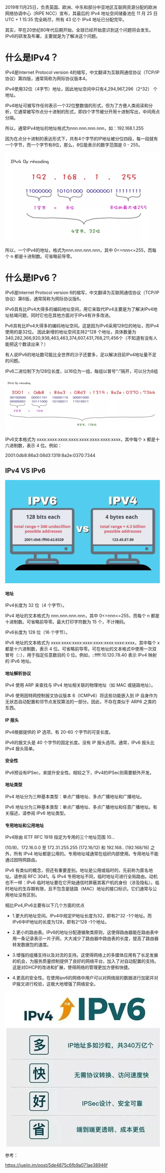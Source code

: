 2019年11月25日，负责英国、欧洲、中东和部分中亚地区互联网资源分配的欧洲网络协调中心（RIPE NCC）宣布，其最后的 IPv4 地址空间储备池在 11 月 25 日 UTC + 1 15:35 完全耗尽，所有 43 亿个 IPv4 地址已分配完毕。

其实，早在20世纪80年代后期开始，全球已经开始意识到这个问题将会发生。IPv6的研发及布署，主要就是为了解决这个问题。

# 什么是IPv4？

IPv4是Internet Protocol version 4的缩写，中文翻译为互联网通信协议（TCP/IP协议）第四版，通常简称为网际协议版本4。

IPv4使用32位（4字节）地址，因此地址空间中只有4,294,967,296（2^32） 个地址。

IPv4地址可被写作任何表示一个32位整数值的形式，但为了方便人类阅读和分析，它通常被写作点分十进制的形式，即四个字节被分开用十进制写出，中间用点分隔。

所以，通常IPv4地址的地址格式为nnn.nnn.nnn.nnn，如：192.168.1.255

因为在点分十进制的表达形式下，共有4个字节的IP地址被分位四段，每一段就有一个字节，而一个字节有8位，那么，8位能表示的数字范围是 0 - 255。

![image](https://github.com/foxliang/Blog/blob/master/images/Ipv4.jpeg)

所以，一个IPv4的地址，格式为nnn.nnn.nnn.nnn，其中 0<=nnn<=255，而每个 n 都是十进制数。可省略前导零。

# 什么是IPv6？

IPv6是Internet Protocol version 6的缩写，中文翻译为互联网通信协议（TCP/IP协议）第6版，通常简称为网际协议版6。

IPv6具有比IPv4大得多的编码地址空间，用它来取代IPv4主要是为了解决IPv4地址枯竭问题，同时它也在其他方面对于IPv4有许多改进。

Pv6具有比IPv4大得多的编码地址空间。这是因为IPv6采用128位的地址，而IPv4使用的是32位。
因此新增的地址空间支持2^128 个地址，具体数量为340,282,366,920,938,463,463,374,607,431,768,211,456个（不知道有没有人能把这个数读出来？）

有人说IPv6的地址数可能比全世界的沙子还要多，足以解决目前IPv4地址量不足的问题。

IPv6二进位制下为128位长度，以16位为一组，每组以冒号“:”隔开，可以分为8组

![image](https://github.com/foxliang/Blog/blob/master/images/Ipv6.png)

IPv6文本格式为 xxxx:xxxx:xxxx:xxxx:xxxx:xxxx:xxxx:xxxx，其中每个 x 都是十六进制数，表示 4 位。例如：

2001:0db8:86a3:08d3:1319:8a2e:0370:7344

## IPv4 VS IPv6

![image](https://github.com/foxliang/Blog/blob/master/images/IPv4vsIPv6.png)


#### 地址

IPv4长度为 32 位（4 个字节）。

IPv4 地址的文本格式为 nnn.nnn.nnn.nnn，其中 0<=nnn<=255，而每个 n 都是十进制数。可省略前导零。最大打印字符数为 15 个，不计掩码。

IPv6长度为 128 位（16 个字节）。

IPv6 地址的文本格式为 xxxx:xxxx:xxxx:xxxx:xxxx:xxxx:xxxx:xxxx，其中每个 x 都是十六进制数，表示 4 位。可省略前导零。可在地址的文本格式中使用一次双冒号（::），用于指定任意数目的 0 位。例如，::ffff:10.120.78.40 表示 IPv4 映射的 IPv6 地址。

#### 地址解析协议

IPv4 使用 ARP 来查找与 IPv4 地址相关联的物理地址（如 MAC 或链路地址）。

IPv6 使用因特网控制报文协议版本 6（ICMPv6）将这些功能嵌入到 IP 自身作为无状态自动配置和邻节点发现算法的一部分。因此，不存在类似于 ARP6 之类的东西。

#### IP 报头

IPv4根据提供的 IP 选项，有 20-60 个字节的可变长度。

IPv6的报文头是 40 个字节的固定长度。没有 IP 报头选项。通常，IPv6 报头比 IPv4 报头简单。

#### 安全性

IPv6预设有IPSec，来提升安全性。相较之下，IPv4的IPSec则需要额外开发。

#### 地址类型

IPv4 地址分为三种基本类型：单点广播地址、多点广播地址和广播地址。

IPv6 地址分为三种基本类型：单点广播地址、多点广播地址和任意广播地址。有关描述，请参阅 IPv6 地址类型。

#### 专用地址和公用地址

IPv4除由 IETF RFC 1918 指定为专用的三个地址范围 10…

(10/8)、172.16.0.0 至 172.31.255.255 (172.16/12) 和 192.168.. (192.168/16) 之外，所有 IPv4 地址都是公用的。专用地址域通常在组织内部使用。专用地址不能通过因特网路由。

IPv6 有类似的概念，但还有重要差别。地址是公用或临时的，先前称为匿名地址。请参阅 RFC 3041。与 IPv4 专用地址不同，临时地址可进行全局路由。动机也不一样：IPv6 临时地址要在它开始通信时屏蔽其客户机的身份（涉及隐私）。临时地址的生存期有限，且不包含是链路（MAC）地址的接口标识。它们通常与公用地址没有区别。

相比IPv4,IPv6主要有以下几个方面的优点

- 1.更大的地址空间。IPv4中规定IP地址长度为32，即有2^32 -1个地址。而IPv6中IP地址的长度为128，即有2^128 -1个地址。

- 2.更小的路由表。IPv6的地址分配遵循聚类原则，这使得路由器能在路由表中用一条记录表示一片子网，大大减少了路由器中路由表的长度，提高了路由器转发数据包的速度。

- 3.增强的组播支持以及对流的支持。这使得网络上的多媒体应用有了长足发展的机会，为服务质量控制提供了良好的网络平台，加入了对自动配置的支持。这是对DHCP的改进和扩展，使得网络的管理更加方便和快捷。

- 4.更高的安全性。在使用ipv6的网络中用户可以对网络层的数据进行加密并对IP报文进行校验，这极大地增强了网络安全。

![image](https://github.com/foxliang/Blog/blob/master/images/IPv62.png)


参考：

https://juejin.im/post/5de4875c6fb9a071ae38946f


